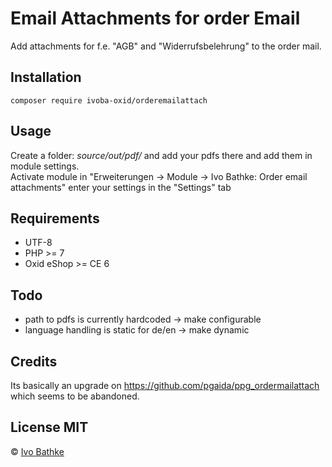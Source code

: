 # Email Attachments for order Email
Add attachments for f.e. "AGB" and "Widerrufsbelehrung" to the order mail.

## Installation

    composer require ivoba-oxid/orderemailattach
    
## Usage
Create a folder: *source/out/pdf/* and add your pdfs there and add them in module settings.  
Activate module in "Erweiterungen -> Module -> Ivo Bathke: Order email attachments" enter your settings in the "Settings" tab
    
## Requirements
- UTF-8
- PHP >= 7
- Oxid eShop >= CE 6

## Todo
- path to pdfs is currently hardcoded -> make configurable
- language handling is static for de/en -> make dynamic

## Credits
Its basically an upgrade on https://github.com/pgaida/ppg_ordermailattach
which seems to be abandoned.

## License MIT

© [Ivo Bathke](https://oxid.ivo-bathke.name)
